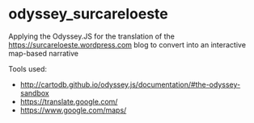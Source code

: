 # odyssey_surcareloeste
Applying the Odyssey.JS for the translation of the https://surcareloeste.wordpress.com blog to convert into an interactive map-based narrative

Tools used:
  
* http://cartodb.github.io/odyssey.js/documentation/#the-odyssey-sandbox  
* https://translate.google.com/
* https://www.google.com/maps/
